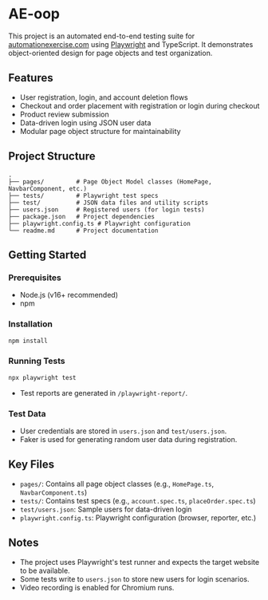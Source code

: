 # AE-oop

This project is an automated end-to-end testing suite for [automationexercise.com](https://www.automationexercise.com/) using [Playwright](https://playwright.dev/) and TypeScript. It demonstrates object-oriented design for page objects and test organization.

## Features

- User registration, login, and account deletion flows
- Checkout and order placement with registration or login during checkout
- Product review submission
- Data-driven login using JSON user data
- Modular page object structure for maintainability

## Project Structure

```
.
├── pages/         # Page Object Model classes (HomePage, NavbarComponent, etc.)
├── tests/         # Playwright test specs
├── test/          # JSON data files and utility scripts
├── users.json     # Registered users (for login tests)
├── package.json   # Project dependencies
├── playwright.config.ts # Playwright configuration
└── readme.md      # Project documentation
```

## Getting Started

### Prerequisites

- Node.js (v16+ recommended)
- npm

### Installation

```bash
npm install
```

### Running Tests

```bash
npx playwright test
```

- Test reports are generated in `/playwright-report/`.

### Test Data

- User credentials are stored in `users.json` and `test/users.json`.
- Faker is used for generating random user data during registration.

## Key Files

- `pages/`: Contains all page object classes (e.g., `HomePage.ts`, `NavbarComponent.ts`)
- `tests/`: Contains test specs (e.g., `account.spec.ts`, `placeOrder.spec.ts`)
- `test/users.json`: Sample users for data-driven login
- `playwright.config.ts`: Playwright configuration (browser, reporter, etc.)

## Notes

- The project uses Playwright's test runner and expects the target website to be available.
- Some tests write to `users.json` to store new users for login scenarios.
- Video recording is enabled for Chromium runs.